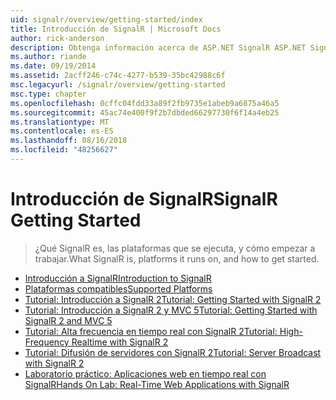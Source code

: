 ```yaml
---
uid: signalr/overview/getting-started/index
title: Introducción de SignalR | Microsoft Docs
author: rick-anderson
description: Obtenga información acerca de ASP.NET SignalR ASP.NET SignalR es una nueva biblioteca para desarrolladores de ASP.NET que facilita la funcionalidad de desarrollo web en tiempo real. SignalR permite a bi...
ms.author: riande
ms.date: 09/19/2014
ms.assetid: 2acff246-c74c-4277-b539-35bc42988c6f
msc.legacyurl: /signalr/overview/getting-started
msc.type: chapter
ms.openlocfilehash: 0cffc04fdd33a89f2fb9735e1abeb9a6875a46a5
ms.sourcegitcommit: 45ac74e400f9f2b7dbded66297730f6f14a4eb25
ms.translationtype: MT
ms.contentlocale: es-ES
ms.lasthandoff: 08/16/2018
ms.locfileid: "48256627"
---
```

<a name="signalr-getting-started"></a><span data-ttu-id="0343f-104">Introducción de SignalR</span><span class="sxs-lookup"><span data-stu-id="0343f-104">SignalR Getting Started</span></span>
====================
> <span data-ttu-id="0343f-105">¿Qué SignalR es, las plataformas que se ejecuta, y cómo empezar a trabajar.</span><span class="sxs-lookup"><span data-stu-id="0343f-105">What SignalR is, platforms it runs on, and how to get started.</span></span>


- [<span data-ttu-id="0343f-106">Introducción a SignalR</span><span class="sxs-lookup"><span data-stu-id="0343f-106">Introduction to SignalR</span></span>](introduction-to-signalr.md)
- [<span data-ttu-id="0343f-107">Plataformas compatibles</span><span class="sxs-lookup"><span data-stu-id="0343f-107">Supported Platforms</span></span>](supported-platforms.md)
- [<span data-ttu-id="0343f-108">Tutorial: Introducción a SignalR 2</span><span class="sxs-lookup"><span data-stu-id="0343f-108">Tutorial: Getting Started with SignalR 2</span></span>](tutorial-getting-started-with-signalr.md)
- [<span data-ttu-id="0343f-109">Tutorial: Introducción a SignalR 2 y MVC 5</span><span class="sxs-lookup"><span data-stu-id="0343f-109">Tutorial: Getting Started with SignalR 2 and MVC 5</span></span>](tutorial-getting-started-with-signalr-and-mvc.md)
- [<span data-ttu-id="0343f-110">Tutorial: Alta frecuencia en tiempo real con SignalR 2</span><span class="sxs-lookup"><span data-stu-id="0343f-110">Tutorial: High-Frequency Realtime with SignalR 2</span></span>](tutorial-high-frequency-realtime-with-signalr.md)
- [<span data-ttu-id="0343f-111">Tutorial: Difusión de servidores con SignalR 2</span><span class="sxs-lookup"><span data-stu-id="0343f-111">Tutorial: Server Broadcast with SignalR 2</span></span>](tutorial-server-broadcast-with-signalr.md)
- [<span data-ttu-id="0343f-112">Laboratorio práctico: Aplicaciones web en tiempo real con SignalR</span><span class="sxs-lookup"><span data-stu-id="0343f-112">Hands On Lab: Real-Time Web Applications with SignalR</span></span>](real-time-web-applications-with-signalr.md)
